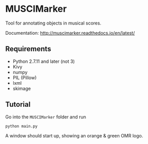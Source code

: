 # MUSCIMarker

Tool for annotating objects in musical scores.

Documentation: http://muscimarker.readthedocs.io/en/latest/

## Requirements

* Python 2.7.11 and later (not 3)
* Kivy
* numpy
* PIL (Pillow)
* lxml
* skimage

## Tutorial

Go into the `MUSCIMarker` folder and run

``
python main.py
``

A window should start up, showing an orange & green OMR logo.
